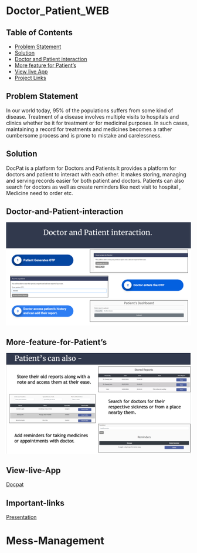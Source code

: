 # Doctor_Patient_WEB

## Table of Contents

- [Problem Statement](#Problem-Statement)
- [Solution](#solution)
- [Doctor and Patient interaction](#Doctor-and-Patient-interaction)
- [More feature for Patient’s](#More-feature-for-Patient’s)
- [View live App](#View-live-App)
- [Project Links](#Important-links)


## Problem Statement 
In our world today, 95% of the populations suffers from some kind of disease. Treatment of a disease involves multiple visits to hospitals and clinics whether be it for treatment or for medicinal purposes.
In such cases, maintaining a record for treatments and medicines becomes a rather cumbersome process and is prone to mistake and carelessness. 



## Solution
DocPat is a platform for Doctors and Patients.It provides a platform for doctors and patient to interact with each other. It makes storing, managing and serving records easier for both patient and doctors. Patients can also search for doctors as well as create reminders like next visit to hospital , Medicine need to order etc.

## Doctor-and-Patient-interaction
![Doctor and Patient interaction](https://github.com/swaraj-jain/Doctor_Patient_WEB/blob/main/Screenshot%202021-02-14%20at%202.42.11%20PM.png)

## More-feature-for-Patient’s
![Doctor and Patient interaction](https://github.com/swaraj-jain/Doctor_Patient_WEB/blob/main/Screenshot%202021-02-14%20at%202.45.21%20PM.png)

## View-live-App
[Docpat](http://harshit2001411.pythonanywhere.com/)

## Important-links
[Presentation](https://docs.google.com/presentation/d/1adWTju5dp33YKG9mZfnYpjKhf5vC42Dsv-PwTwXD8qI/edit#slide=id.gbcc8beb0a6_0_224)
# Mess-Management
